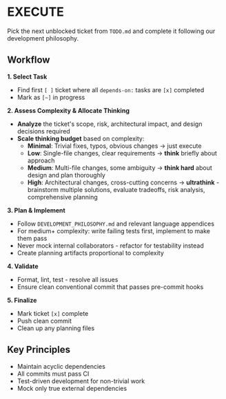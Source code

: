 # EXECUTE

Pick the next unblocked ticket from `TODO.md` and complete it following our development philosophy.

## Workflow

**1. Select Task**
- Find first `[ ]` ticket where all `depends-on:` tasks are `[x]` completed
- Mark as `[~]` in progress

**2. Assess Complexity & Allocate Thinking**
- **Analyze** the ticket's scope, risk, architectural impact, and design decisions required
- **Scale thinking budget** based on complexity:
  - **Minimal**: Trivial fixes, typos, obvious changes → just execute
  - **Low**: Single-file changes, clear requirements → **think** briefly about approach
  - **Medium**: Multi-file changes, some ambiguity → **think hard** about design and plan thoroughly
  - **High**: Architectural changes, cross-cutting concerns → **ultrathink** - brainstorm multiple solutions, evaluate tradeoffs, risk analysis, comprehensive planning

**3. Plan & Implement**
- Follow `DEVELOPMENT_PHILOSOPHY.md` and relevant language appendices
- For medium+ complexity: write failing tests first, implement to make them pass
- Never mock internal collaborators - refactor for testability instead
- Create planning artifacts proportional to complexity

**4. Validate**
- Format, lint, test - resolve all issues
- Ensure clean conventional commit that passes pre-commit hooks

**5. Finalize**
- Mark ticket `[x]` complete
- Push clean commit
- Clean up any planning files

## Key Principles
- Maintain acyclic dependencies
- All commits must pass CI
- Test-driven development for non-trivial work
- Mock only true external dependencies